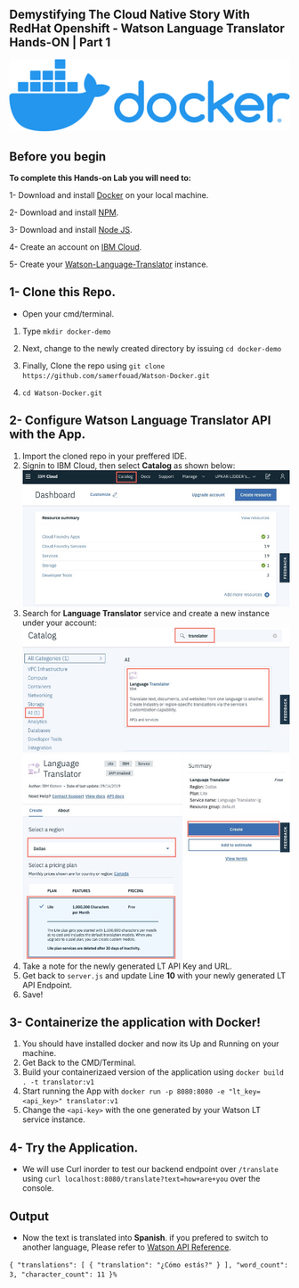 ## Demystifying The Cloud Native Story With RedHat Openshift - Watson Language Translator Hands-ON | Part 1

![Docker](docker-logo.png?raw=true "Docker Logo")


## Before you begin

**To complete this Hands-on Lab you will need to:**

1- Download and install [Docker](https://www.docker.com/products/docker-desktop) on your local machine.

2- Download and install [NPM](https://www.npmjs.com/get-npm).

3- Download and install [Node JS](https://nodejs.org/en/download/).

4- Create an account on [IBM Cloud](https://ibm.biz/RHOS-webinar).

5- Create your [Watson-Language-Translator](https://www.ibm.com/watson/services/language-translator/) instance.

## 1- Clone this Repo.

- Open your cmd/terminal.

1. Type `mkdir docker-demo`

2. Next, change to the newly created directory by issuing `cd docker-demo`

3. Finally, Clone the repo using `git clone https://github.com/samerfouad/Watson-Docker.git`

4. `cd Watson-Docker.git`

## 2- Configure Watson Language Translator API with the App.

1. Import the cloned repo in your preffered IDE.
2. Signin to IBM Cloud, then select **Catalog** as shown below: 
![IBM CLoud](assets/catalog.jpg "IBM Cloud Catalog")
3. Search for **Language Translator** service and create a new instance under your account:
![IBM CLoud](assets/translator-find.jpg "IBM Cloud LT")
![IBM CLoud](assets/translator-create.jpg "IBM Cloud LT Create")
4. Take a note for the newly generated LT API Key and URL.
2. Get back to `server.js` and update Line **10** with your newly generated LT API Endpoint.
3. Save!


## 3- Containerize the application with Docker!
1. You should have installed docker and now its Up and Running on your machine.
2. Get Back to the CMD/Terminal.
3. Build your containerizaed version of the application using `docker build . -t translator:v1`
4. Start running the App with `docker run -p 8080:8080 -e "lt_key=<api_key>" translator:v1`
5. Change the `<api-key>` with the one generated by your Watson LT service instance.

## 4- Try the Application.
- We will use Curl inorder to test our backend endpoint over `/translate` using `curl localhost:8080/translate?text=how+are+you` over the console.

## Output

- Now the text is translated into **Spanish**. if you prefered to switch to another language, Please refer to [ Watson API Reference](https://cloud.ibm.com/apidocs/language-translator/language-translator).

`
{
  "translations": [
    {
      "translation": "¿Cómo estás?"
    }
  ],
  "word_count": 3,
  "character_count": 11
}%
`

